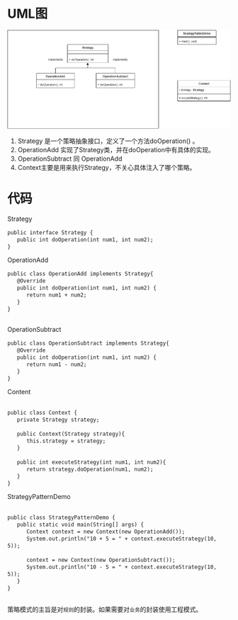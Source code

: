 # UML图

![](imgs/01-01.png)

1. Strategy 是一个策略抽象接口，定义了一个方法doOperation() 。
2. OperationAdd 实现了Strategy类，并在doOperation中有具体的实现。
3. OperationSubtract 同 OperationAdd
4. Context主要是用来执行Strategy，不关心具体注入了哪个策略。


# 代码


Strategy

```
public interface Strategy {
   public int doOperation(int num1, int num2);
}

```

OperationAdd

```
public class OperationAdd implements Strategy{
   @Override
   public int doOperation(int num1, int num2) {
      return num1 + num2;
   }
}


```


OperationSubtract
```
public class OperationSubtract implements Strategy{
   @Override
   public int doOperation(int num1, int num2) {
      return num1 - num2;
   }
}

```

Content
```

public class Context {
   private Strategy strategy;
 
   public Context(Strategy strategy){
      this.strategy = strategy;
   }
 
   public int executeStrategy(int num1, int num2){
      return strategy.doOperation(num1, num2);
   }
}

```

StrategyPatternDemo

```

public class StrategyPatternDemo {
   public static void main(String[] args) {
      Context context = new Context(new OperationAdd());    
      System.out.println("10 + 5 = " + context.executeStrategy(10, 5));
 
      context = new Context(new OperationSubtract());      
      System.out.println("10 - 5 = " + context.executeStrategy(10, 5));
   }
}


```

策略模式的主旨是对``规则``的封装。如果需要对``业务``的封装使用工程模式。